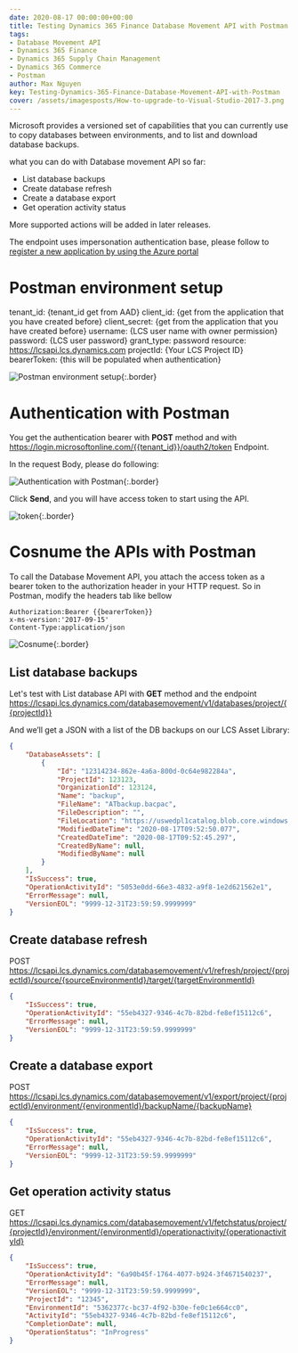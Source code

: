 ```yaml
---
date: 2020-08-17 00:00:00+00:00
title: Testing Dynamics 365 Finance Database Movement API with Postman
tags:
- Database Movement API
- Dynamics 365 Finance
- Dynamics 365 Supply Chain Management
- Dynamics 365 Commerce
- Postman
author: Max Nguyen
key: Testing-Dynamics-365-Finance-Database-Movement-API-with-Postman
cover: /assets/imagesposts/How-to-upgrade-to-Visual-Studio-2017-3.png
---
```


Microsoft provides a versioned set of capabilities that you can currently use to copy databases between environments, and to list and download database backups.

what you can do with Database movement API so far:

- List database backups
- Create database refresh
- Create a database export
- Get operation activity status

More supported actions will be added in later releases.

The endpoint uses impersonation authentication base, please follow to [register a new application by using the Azure portal](https://docs.microsoft.com/en-us/dynamics365/fin-ops-core/dev-itpro/database/api/dbmovement-api-authentication#register-a-new-application-by-using-the-azure-portal)


# Postman environment setup

tenant_id: {tenant_id get from AAD}
client_id: {get from the application that you have created before}
client_secret: {get from the application that you have created before}
username: {LCS user name with owner permission}
password: {LCS user password}
grant_type: password
resource: https://lcsapi.lcs.dynamics.com
projectId: {Your LCS Project ID}
bearerToken: {this will be populated when authentication}

![Postman environment setup](Testing-Dynamics-365-Finance-Database-Movement-API-with-Postman_1.png){:.border}

# Authentication with Postman

You get the authentication bearer with **POST** method and with https://login.microsoftonline.com/{{tenant_id}}/oauth2/token Endpoint.

In the request Body, please do following:

![Authentication with Postman](Testing-Dynamics-365-Finance-Database-Movement-API-with-Postman_2.png){:.border}

Click **Send**, and you will have access token to start using the API.

![token](Testing-Dynamics-365-Finance-Database-Movement-API-with-Postman_3.png){:.border}

# Cosnume the APIs with Postman

To call the Database Movement API, you attach the access token as a bearer token to the authorization header in your HTTP request. So in Postman, modify the headers tab like bellow

```
Authorization:Bearer {{bearerToken}}
x-ms-version:'2017-09-15'
Content-Type:application/json
```

![Cosnume](Testing-Dynamics-365-Finance-Database-Movement-API-with-Postman_4.png){:.border}

## List database backups
Let's test with List database API with **GET** method and the endpoint https://lcsapi.lcs.dynamics.com/databasemovement/v1/databases/project/{{projectId}}

And we’ll get a JSON with a list of the DB backups on our LCS Asset Library:

```json
{
    "DatabaseAssets": [
        {
            "Id": "12314234-862e-4a6a-800d-0c64e982284a",
            "ProjectId": 123123,
            "OrganizationId": 123124,
            "Name": "backup",
            "FileName": "ATbackup.bacpac",
            "FileDescription": "",
            "FileLocation": "https://uswedpl1catalog.blob.core.windows.net/product-ax7productname/******",
            "ModifiedDateTime": "2020-08-17T09:52:50.077",
            "CreatedDateTime": "2020-08-17T09:52:45.297",
            "CreatedByName": null,
            "ModifiedByName": null
        }
    ],
    "IsSuccess": true,
    "OperationActivityId": "5053e0dd-66e3-4832-a9f8-1e2d621562e1",
    "ErrorMessage": null,
    "VersionEOL": "9999-12-31T23:59:59.9999999"
}
```

## Create database refresh

POST https://lcsapi.lcs.dynamics.com/databasemovement/v1/refresh/project/{projectId}/source/{sourceEnvironmentId}/target/{targetEnvironmentId}

```json
{
    "IsSuccess": true,
    "OperationActivityId": "55eb4327-9346-4c7b-82bd-fe8ef15112c6",
    "ErrorMessage": null,
    "VersionEOL": "9999-12-31T23:59:59.9999999"
}
```

## Create a database export

POST https://lcsapi.lcs.dynamics.com/databasemovement/v1/export/project/{projectId}/environment/{environmentId}/backupName/{backupName}

```json
{
    "IsSuccess": true,
    "OperationActivityId": "55eb4327-9346-4c7b-82bd-fe8ef15112c6",
    "ErrorMessage": null,
    "VersionEOL": "9999-12-31T23:59:59.9999999"
}
```

## Get operation activity status

GET https://lcsapi.lcs.dynamics.com/databasemovement/v1/fetchstatus/project/{projectId}/environment/{environmentId}/operationactivity/{operationactivityId}

```json
{
    "IsSuccess": true,
    "OperationActivityId": "6a90b45f-1764-4077-b924-3f4671540237",
    "ErrorMessage": null,
    "VersionEOL": "9999-12-31T23:59:59.9999999",
    "ProjectId": "12345",
    "EnvironmentId": "5362377c-bc37-4f92-b30e-fe0c1e664cc0",
    "ActivityId": "55eb4327-9346-4c7b-82bd-fe8ef15112c6",
    "CompletionDate": null,
    "OperationStatus": "InProgress"
}
```


